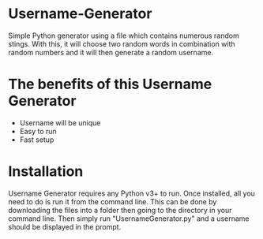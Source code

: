 # Username-Generator
Simple Python generator using a file which contains numerous random stings. With this, it will choose two random words in combination with random numbers and it will then generate a random username.

# The benefits of this Username Generator
- Username will be unique
- Easy to run
- Fast setup

# Installation
Username Generator requires any Python v3+ to run.
Once installed, all you need to do is run it from the command line. This can be done by downloading the files into a folder then going to the directory in your command line. Then simply run "UsernameGenerator.py" and a username should be displayed in the prompt.
